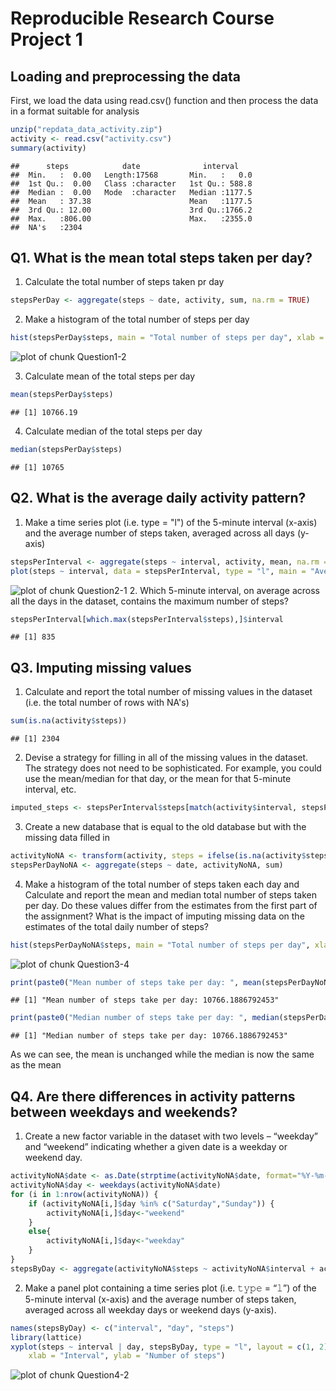 Reproducible Research Course Project 1
======================================
## Loading and preprocessing the data
First, we load the data using read.csv() function and then process the data in a format suitable for analysis

```r
unzip("repdata_data_activity.zip")
activity <- read.csv("activity.csv")
summary(activity)
```

```
##      steps            date              interval     
##  Min.   :  0.00   Length:17568       Min.   :   0.0  
##  1st Qu.:  0.00   Class :character   1st Qu.: 588.8  
##  Median :  0.00   Mode  :character   Median :1177.5  
##  Mean   : 37.38                      Mean   :1177.5  
##  3rd Qu.: 12.00                      3rd Qu.:1766.2  
##  Max.   :806.00                      Max.   :2355.0  
##  NA's   :2304
```
## Q1. What is the mean total steps taken per day?
1. Calculate the total number of steps taken pr day

```r
stepsPerDay <- aggregate(steps ~ date, activity, sum, na.rm = TRUE)
```
2. Make a histogram of the total number of steps per day

```r
hist(stepsPerDay$steps, main = "Total number of steps per day", xlab = "Total steps taken per day")
```

![plot of chunk Question1-2](figure/Question1-2-1.png)

3. Calculate mean of the total steps per day

```r
mean(stepsPerDay$steps)
```

```
## [1] 10766.19
```
4. Calculate median of the total steps per day

```r
median(stepsPerDay$steps)
```

```
## [1] 10765
```
## Q2. What is the average daily activity pattern?
1. Make a time series plot (i.e. type = "l") of the 5-minute interval (x-axis) and the average number of steps taken, averaged across all days (y-axis)

```r
stepsPerInterval <- aggregate(steps ~ interval, activity, mean, na.rm = TRUE)
plot(steps ~ interval, data = stepsPerInterval, type = "l", main = "Avergage Steps taken per 5 minute interval", xlab = "Interval", ylab = "Average number of steps")
```

![plot of chunk Question2-1](figure/Question2-1-1.png)
2. Which 5-minute interval, on average across all the days in the dataset, contains the maximum number of steps?

```r
stepsPerInterval[which.max(stepsPerInterval$steps),]$interval
```

```
## [1] 835
```
## Q3. Imputing missing values
1. Calculate and report the total number of missing values in the dataset (i.e. the total number of rows with NA's)

```r
sum(is.na(activity$steps))
```

```
## [1] 2304
```
2. Devise a strategy for filling in all of the missing values in the dataset. The strategy does not need to be sophisticated. For example, you could use the mean/median for that day, or the mean for that 5-minute interval, etc.

```r
imputed_steps <- stepsPerInterval$steps[match(activity$interval, stepsPerInterval$interval)]
```
3. Create a new database that is equal to the old database but with the missing data filled in

```r
activityNoNA <- transform(activity, steps = ifelse(is.na(activity$steps), yes = imputed_steps, no = activity$steps))
stepsPerDayNoNA <- aggregate(steps ~ date, activityNoNA, sum)
```
4. Make a histogram of the total number of steps taken each day and Calculate and report the mean and median total number of steps taken per day. Do these values differ from the estimates from the first part of the assignment? What is the impact of imputing missing data on the estimates of the total daily number of steps?

```r
hist(stepsPerDayNoNA$steps, main = "Total number of steps per day", xlab = "Total steps taken per day")
```

![plot of chunk Question3-4](figure/Question3-4-1.png)

```r
print(paste0("Mean number of steps take per day: ", mean(stepsPerDayNoNA$steps)))
```

```
## [1] "Mean number of steps take per day: 10766.1886792453"
```

```r
print(paste0("Median number of steps take per day: ", median(stepsPerDayNoNA$steps)))
```

```
## [1] "Median number of steps take per day: 10766.1886792453"
```
As we can see, the mean is unchanged while the median is now the same as the mean
## Q4. Are there differences in activity patterns between weekdays and weekends?
1. Create a new factor variable in the dataset with two levels – “weekday” and “weekend” indicating whether a given date is a weekday or weekend day.

```r
activityNoNA$date <- as.Date(strptime(activityNoNA$date, format="%Y-%m-%d"))
activityNoNA$day <- weekdays(activityNoNA$date)
for (i in 1:nrow(activityNoNA)) {
    if (activityNoNA[i,]$day %in% c("Saturday","Sunday")) {
        activityNoNA[i,]$day<-"weekend"
    }
    else{
        activityNoNA[i,]$day<-"weekday"
    }
}
stepsByDay <- aggregate(activityNoNA$steps ~ activityNoNA$interval + activityNoNA$day, activityNoNA, mean)
```
2. Make a panel plot containing a time series plot (i.e. 𝚝𝚢𝚙𝚎 = “𝚕”) of the 5-minute interval (x-axis) and the average number of steps taken, averaged across all weekday days or weekend days (y-axis).

```r
names(stepsByDay) <- c("interval", "day", "steps")
library(lattice)
xyplot(steps ~ interval | day, stepsByDay, type = "l", layout = c(1, 2), 
    xlab = "Interval", ylab = "Number of steps")
```

![plot of chunk Question4-2](figure/Question4-2-1.png)

